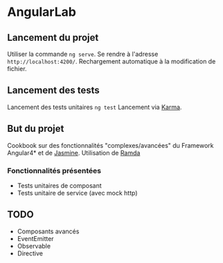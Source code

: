 # AngularLab

## Lancement du projet

Utiliser la commande `ng serve`. Se rendre à l'adresse `http://localhost:4200/`. Rechargement automatique à la modification de fichier.


## Lancement des tests

Lancement des tests unitaires `ng test` Lancement via [Karma](https://karma-runner.github.io).


## But du projet

Cookbook sur des fonctionnalités "complexes/avancées" du Framework Angular4* et de [Jasmine](https://jasmine.github.io/). Utilisation de [Ramda](http://ramdajs.com)


### Fonctionnalités présentées
- Tests unitaires de composant
- Tests unitaire de service (avec mock http)


## TODO
- Composants avancés
- EventEmitter
- Observable
- Directive
